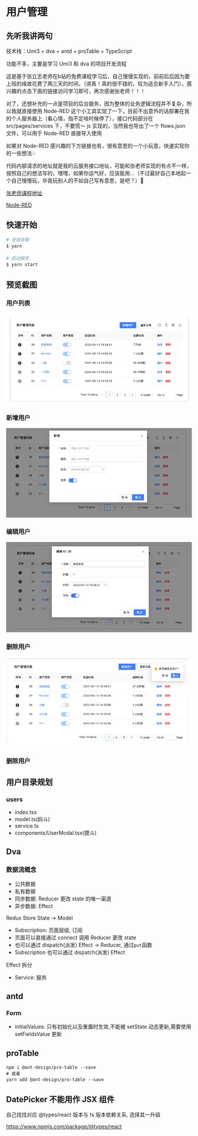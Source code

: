 # 用户管理

## 先听我讲两句

技术栈：Umi3 + dva + antd + proTable + TypeScript

功能不多，主要是学习 Umi3 和 dva 的项目开发流程

这是基于张立志老师在b站的免费课程学习后，自己慢慢实现的，前前后后因为要上班的缘故花费了两三天的时间，（讲真！真的很不错的，较为适合新手入门），感兴趣的点击下面的链接访问学习即可，再次感谢张老师！！！

对了，还想补充的一点是项目的后台服务，因为整体的业务逻辑流程并不复杂，所以我就直接使用 Node-RED 这个小工具实现了一下，目前不出意外的话部署在我的个人服务器上（看心情，指不定啥时候停了），接口代码部分在 src/pages/services 下，不要慌～ js 实现的，当然我也导出了一个 flows.json 文件，可以用于 Node-RED 直接导入使用

如果对 Node-RED 感兴趣的下方链接也有，很有意思的一个小玩意，快速实现你的一些想法💡

代码内部请求的地址就是我的云服务接口地址，可能和张老师实现的有点不一样，按照自己的想法写的，嘿嘿，如果你运气好，应该能用...（不过最好自己本地起一个自己慢慢玩，毕竟玩别人的不如自己写有意思，是吧？）🐶

[张老师课程地址](https://www.aspirantzhang.com/dva3.html)

[Node-RED](https://nodered.org/)

## 快速开始

```bash
# 安装依赖
$ yarn

# 启动服务
$ yarn start
```

## 预览截图

### 用户列表

![](./resource/01-userList.png)

### 新增用户

![](./resource/02-userAdd.png)

### 编辑用户

![](./resource/03-userEdit.png)

### 删除用户

![](./resource/04-userDel.png)

### 删除用户

## 用户目录规划

### users

- index.tsx
- model.ts(妈斗)
- service.ts
- components/UserModal.tsx(摸斗)

## Dva

### 数据流概念

- 公共数据
- 私有数据
- 同步数据: Reducer 更改 state 的唯一渠道
- 异步数据: Effect

Redux Store State -> Model

- Subscription: 页面层级, 订阅
- 页面可以直接通过 connect 调用 Reducer 更改 state
- 也可以通过 dispatch(派发) Effect -> Reducer, 通过`put`函数
- Subscription 也可以通过 dispatch(派发) Effect

Effect 拆分

- Service: 服务

## antd

### Form

- initialValues: 只有初始化以及重置时生效,不能被 setState 动态更新,需要使用 setFieldsValue 更新

## proTable

```shell
npm i @ant-design/pro-table --save
# 或者
yarn add @ant-design/pro-table --save
```

## DatePicker 不能用作 JSX 组件

自己找找对应 @types/react 版本与 ts 版本依赖关系, 选择其一升级

https://www.npmjs.com/package/@types/react